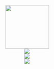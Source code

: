 <div align="center"> <img height="137px" src="https://github-readme-stats.vercel.app/api?username=sun0225SUN&hide_title=true&hide_border=true&show_icons=trueline_height=21&text_color=000&icon_color=000&bg_color=0,ea6161,ffc64d,fffc4d,52fa5a&theme=graywhite" /> </div>
<div align="center"> <img src="https://github-readme-stats.vercel.app/api/top-langs/?username=sun0225SUN&hide_title=true&hide_border=true&layout=compact&langs_count=6&text_color=000&icon_color=fff&bg_color=0,52fa5a,4dfcff,c64dff&theme=graywhite" /> </div>
<div align="center"> <img src="https://github-profile-trophy.vercel.app/?username=VNJKDBHJK" /> </div>
<div align="center"> <img src="https://github-readme-streak-stats.herokuapp.com/?user=VNJKDBHJK" /> </div>
